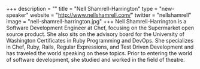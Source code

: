 +++
description = ""
title = "Nell Shamrell-Harrington"
type = "new-speaker"
website = "http://www.nellshamrell.com/"
twitter = "nellshamrell"
image = "nell-shamrell-harrington.jpg"
+++
Nell Shamrell-Harrington is a Software Development Engineer at Chef, focusing on the Supermarket open source product. She also sits on the advisory board for the University of Washington Certificates in Ruby Programming and DevOps. She specializes in Chef, Ruby, Rails, Regular Expressions, and Test Driven Development and has traveled the world speaking on these topics. Prior to entering the world of software development, she studied and worked in the field of theatre.